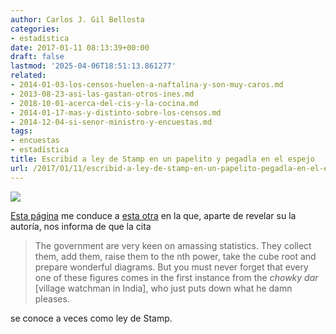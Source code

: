 ```yaml
---
author: Carlos J. Gil Bellosta
categories:
- estadística
date: 2017-01-11 08:13:39+00:00
draft: false
lastmod: '2025-04-06T18:51:13.861277'
related:
- 2014-01-03-los-censos-huelen-a-naftalina-y-son-muy-caros.md
- 2013-08-23-asi-las-gastan-otros-ines.md
- 2018-10-01-acerca-del-cis-y-la-cocina.md
- 2014-01-17-mas-y-distinto-sobre-los-censos.md
- 2014-12-04-si-senor-ministro-y-encuestas.md
tags:
- encuestas
- estadística
title: Escribid a ley de Stamp en un papelito y pegadla en el espejo
url: /2017/01/11/escribid-a-ley-de-stamp-en-un-papelito-pegadla-en-el-espejo/
---
```


![](/wp-uploads/2017/01/note_mirror.jpg)

[Esta página](https://www.statslife.org.uk/culture/3090-jim-norton-s-quotes-quiz) me conduce a [esta otra](https://en.wikipedia.org/wiki/Josiah_Stamp,_1st_Baron_Stamp) en la que, aparte de revelar su la autoría, nos informa de que la cita

>The government are very keen on amassing statistics. They collect them, add them, raise them to the nth power, take the cube root and prepare wonderful diagrams. But you must never forget that every one of these figures comes in the first instance from the _chowky dar_ [village watchman in India], who just puts down what he damn pleases.

se conoce a veces como ley de Stamp.
